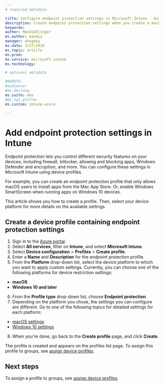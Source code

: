 ```yaml
---
# required metadata

title: Configure endpoint protection settings in Microsoft Intune - Azure | Microsoft Docs
description: Create endpoint protection settings when you create a macOS or Windows 10 device profile in Microsoft Intune.
keywords:
author: MandiOhlinger
ms.author: mandia
manager: dougeby
ms.date: 3/27/2018
ms.topic: article
ms.prod:
ms.service: microsoft-intune
ms.technology:

# optional metadata

#ROBOTS:
#audience:
#ms.devlang:
ms.suite: ems
#ms.tgt_pltfrm:
ms.custom: intune-azure

---
```

# Add endpoint protection settings in Intune

Endpoint protection lets you control different security features on your devices, including firewall, bitlocker, allowing and blocking apps, Windows Defender and encryption, and more. You can configure these settings in Microsoft Intune using device profiles.

For example, you can create an endpoint protection profile that only allows macOS users to install apps from the Mac App Store. Or, enable Windows SmartScreen when running apps on Windows 10 devices.

This article shows you how to create a profile. Then, select your device platform for more details on the available settings.

## Create a device profile containing endpoint protection settings

1. Sign in to the [Azure portal](https://portal.azure.com).
2. Select **All services**, filter on **Intune**, and select **Microsoft Intune**.
3. Select **Device configuration** > **Profiles** > **Create profile**.
4. Enter a **Name** and **Description** for the endpoint protection profile.
5. From the **Platform** drop-down list, select the device platform to which you want to apply custom settings. Currently, you can choose one of the following platforms for device restriction settings:
  - **macOS**
  - **Windows 10 and later**
6. From the **Profile type** drop-down list, choose **Endpoint protection**. 
7. Depending on the platform you chose, the settings you can configure are different. Go to one of the following topics for detailed settings for each platform:
  - [macOS settings](endpoint-protection-macos.md)
  - [Windows 10 settings](endpoint-protection-windows-10.md)
8. When you're done, go back to the **Create profile** page, and click **Create**.

The profile is created and appears on the profiles list page. To assign this profile to groups, see [assign device profiles](device-profile-assign.md).

## Next steps
To assign a profile to groups, see [assign device profiles](device-profile-assign.md).
